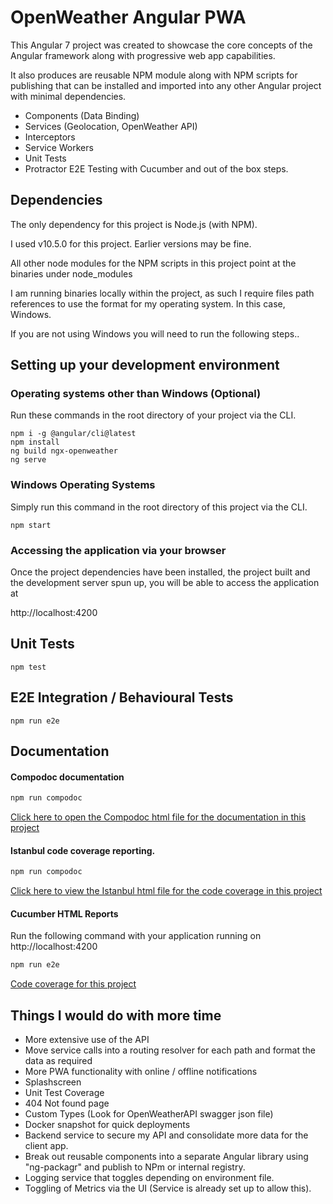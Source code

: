 # OpenWeather Angular PWA

This Angular 7 project was created to showcase the core concepts of the Angular framework along with progressive web app
capabilities.

It also produces are reusable NPM module along with NPM scripts for publishing that can be installed and imported into
any other Angular project with minimal dependencies.

- Components (Data Binding)
- Services (Geolocation, OpenWeather API)
- Interceptors
- Service Workers
- Unit Tests
- Protractor E2E Testing with Cucumber and out of the box steps.

## Dependencies

The only dependency for this project is Node.js (with NPM).

I used v10.5.0 for this project. Earlier versions may be fine.

All other node modules for the NPM scripts in this project point 
at the binaries under node_modules

I am running binaries locally within the project, as such I require 
files path references to use the format for my operating system. In this case, Windows.

If you are not using Windows you will need to run the following steps..


## Setting up your development environment

### Operating systems other than Windows (Optional)

Run these commands in the root directory of your project via the CLI.

```
npm i -g @angular/cli@latest
npm install
ng build ngx-openweather
ng serve
```

### Windows Operating Systems

Simply run this command in the root directory of this project via the CLI.

```
npm start
```

### Accessing the application via your browser

Once the project dependencies have been installed, the project built and
the development server spun up, you will be able to access the application
at 

http://localhost:4200


## Unit Tests

```
npm test
```


## E2E Integration / Behavioural Tests

```
npm run e2e
```

## Documentation

#### Compodoc documentation

```cmd
npm run compodoc
```

[Click here to open the Compodoc html file for the documentation in this project](./documentation/index.html)

#### Istanbul code coverage reporting.

```cmd
npm run compodoc
```

[Click here to view the Istanbul html file for the code coverage in this project](./coverage/index.html)


#### Cucumber HTML Reports

Run the following command with your application running on http://localhost:4200

```cmd
npm run e2e 
```

[Code coverage for this project](./reports/report/index.html)


## Things I would do with more time

- More extensive use of the API
- Move service calls into a routing resolver for each path and format the data as required
- More PWA functionality with online / offline notifications
- Splashscreen
- Unit Test Coverage
- 404 Not found page
- Custom Types (Look for OpenWeatherAPI swagger json file)
- Docker snapshot for quick deployments
- Backend service to secure my API and consolidate more data for the client app.
- Break out reusable components into a separate Angular library using "ng-packagr" and publish to NPm or internal registry.
- Logging service that toggles depending on environment file.
- Toggling of Metrics via the UI (Service is already set up to allow this).
